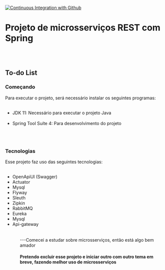 [![Continuous Integration with Github](https://github.com/PedroQueiroz1/todo-list/actions/workflows/docker-publish.yml/badge.svg)](https://github.com/PedroQueiroz1/todo-list/actions/workflows/docker-publish.yml)

<h1>Projeto de microsserviços REST com Spring</h1></br></br>

<h2>To-do List</h2>

<h3>Começando</h3>
Para executar o projeto, será necessário instalar os seguintes programas:</br>
</br>
<ul>
<li>JDK 11: Necessário para executar o projeto Java</li></br>
<li>Spring Tool Suíte 4: Para desenvolvimento do projeto</li></br>
</ul>
</br>

<h3>Tecnologias</h3>
Esse projeto faz uso das seguintes tecnologias:</br>
</br>
<ul>
  <li>OpenApiUI (Swagger)
  <li>Actuator
  <li>Mysql
  <li>Flyway
  <li>Sleuth
  <li>Zipkin
  <li>RabbitMQ
  <li>Eureka
  <li>Mysql
  <li>Api-gateway
    <ul></br>
</br>---Comecei a estudar sobre microsserviços, então está algo bem amador
<h4>Pretendo excluir esse projeto e iniciar outro com outro tema em breve, fazendo melhor uso de microsserviços</h4>
 
